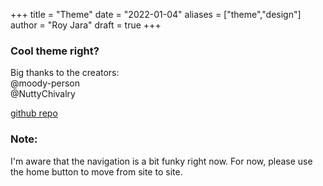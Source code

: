+++
title = "Theme"
date = "2022-01-04"
aliases = ["theme","design"]
author = "Roy Jara"
draft = true
+++

### Cool theme right?

Big thanks to the creators: 
<br>@moody-person
<br>@NuttyChivalry

[github repo](https://github.com/moody-person/origin-hugo-theme)


### Note:

I'm aware that the navigation is a bit funky right now.
For now, please use the home button to move from site to site.